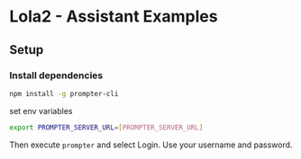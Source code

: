 # Lola2 - Assistant Examples

## Setup

### Install dependencies

```bash
npm install -g prompter-cli
```

set env variables

```bash
export PROMPTER_SERVER_URL=[PROMPTER_SERVER_URL]
```

Then execute ```prompter``` and select Login. Use your username and password.




